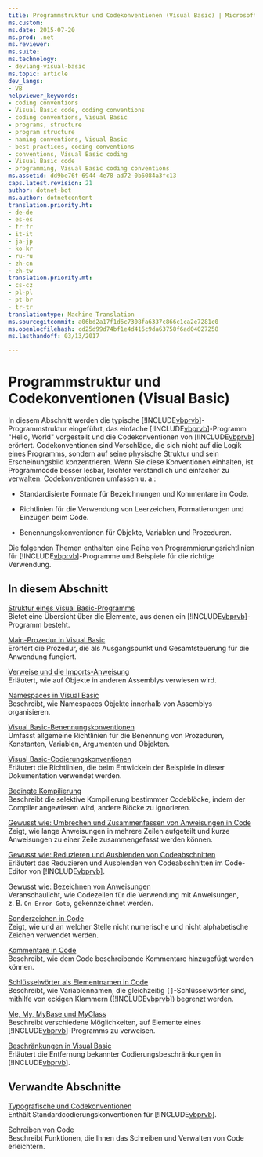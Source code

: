 ```yaml
---
title: Programmstruktur und Codekonventionen (Visual Basic) | Microsoft-Dokumentation
ms.custom: 
ms.date: 2015-07-20
ms.prod: .net
ms.reviewer: 
ms.suite: 
ms.technology:
- devlang-visual-basic
ms.topic: article
dev_langs:
- VB
helpviewer_keywords:
- coding conventions
- Visual Basic code, coding conventions
- coding conventions, Visual Basic
- programs, structure
- program structure
- naming conventions, Visual Basic
- best practices, coding conventions
- conventions, Visual Basic coding
- Visual Basic code
- programming, Visual Basic coding conventions
ms.assetid: dd9be76f-6944-4e78-ad72-0b6084a3fc13
caps.latest.revision: 21
author: dotnet-bot
ms.author: dotnetcontent
translation.priority.ht:
- de-de
- es-es
- fr-fr
- it-it
- ja-jp
- ko-kr
- ru-ru
- zh-cn
- zh-tw
translation.priority.mt:
- cs-cz
- pl-pl
- pt-br
- tr-tr
translationtype: Machine Translation
ms.sourcegitcommit: a06bd2a17f1d6c7308fa6337c866c1ca2e7281c0
ms.openlocfilehash: cd25d99d74bf1e4d416c9da63758f6ad04027258
ms.lasthandoff: 03/13/2017

---
```

# <a name="program-structure-and-code-conventions-visual-basic"></a>Programmstruktur und Codekonventionen (Visual Basic)
In diesem Abschnitt werden die typische [!INCLUDE[vbprvb](../../../csharp/programming-guide/concepts/linq/includes/vbprvb_md.md)]-Programmstruktur eingeführt, das einfache [!INCLUDE[vbprvb](../../../csharp/programming-guide/concepts/linq/includes/vbprvb_md.md)]-Programm "Hello, World" vorgestellt und die Codekonventionen von [!INCLUDE[vbprvb](../../../csharp/programming-guide/concepts/linq/includes/vbprvb_md.md)] erörtert. Codekonventionen sind Vorschläge, die sich nicht auf die Logik eines Programms, sondern auf seine physische Struktur und sein Erscheinungsbild konzentrieren. Wenn Sie diese Konventionen einhalten, ist Programmcode besser lesbar, leichter verständlich und einfacher zu verwalten. Codekonventionen umfassen u. a.:  
  
-   Standardisierte Formate für Bezeichnungen und Kommentare im Code.  
  
-   Richtlinien für die Verwendung von Leerzeichen, Formatierungen und Einzügen beim Code.  
  
-   Benennungskonventionen für Objekte, Variablen und Prozeduren.  
  
 Die folgenden Themen enthalten eine Reihe von Programmierungsrichtlinien für [!INCLUDE[vbprvb](../../../csharp/programming-guide/concepts/linq/includes/vbprvb_md.md)]-Programme und Beispiele für die richtige Verwendung.  
  
## <a name="in-this-section"></a>In diesem Abschnitt  
 [Struktur eines Visual Basic-Programms](../../../visual-basic/programming-guide/program-structure/structure-of-a-visual-basic-program.md)  
 Bietet eine Übersicht über die Elemente, aus denen ein [!INCLUDE[vbprvb](../../../csharp/programming-guide/concepts/linq/includes/vbprvb_md.md)]-Programm besteht.  
  
 [Main-Prozedur in Visual Basic](../../../visual-basic/programming-guide/program-structure/main-procedure.md)  
 Erörtert die Prozedur, die als Ausgangspunkt und Gesamtsteuerung für die Anwendung fungiert.  
  
 [Verweise und die Imports-Anweisung](../../../visual-basic/programming-guide/program-structure/references-and-the-imports-statement.md)  
 Erläutert, wie auf Objekte in anderen Assemblys verwiesen wird.  
  
 [Namespaces in Visual Basic](../../../visual-basic/programming-guide/program-structure/namespaces.md)  
 Beschreibt, wie Namespaces Objekte innerhalb von Assemblys organisieren.  
  
 [Visual Basic-Benennungskonventionen](../../../visual-basic/programming-guide/program-structure/naming-conventions.md)  
 Umfasst allgemeine Richtlinien für die Benennung von Prozeduren, Konstanten, Variablen, Argumenten und Objekten.  
  
 [Visual Basic-Codierungskonventionen](../../../visual-basic/programming-guide/program-structure/coding-conventions.md)  
 Erläutert die Richtlinien, die beim Entwickeln der Beispiele in dieser Dokumentation verwendet werden.  
  
 [Bedingte Kompilierung](../../../visual-basic/programming-guide/program-structure/conditional-compilation.md)  
 Beschreibt die selektive Kompilierung bestimmter Codeblöcke, indem der Compiler angewiesen wird, andere Blöcke zu ignorieren.  
  
 [Gewusst wie: Umbrechen und Zusammenfassen von Anweisungen in Code](../../../visual-basic/programming-guide/program-structure/how-to-break-and-combine-statements-in-code.md)  
 Zeigt, wie lange Anweisungen in mehrere Zeilen aufgeteilt und kurze Anweisungen zu einer Zeile zusammengefasst werden können.  
  
 [Gewusst wie: Reduzieren und Ausblenden von Codeabschnitten](../../../visual-basic/programming-guide/program-structure/how-to-collapse-and-hide-sections-of-code.md)  
 Erläutert das Reduzieren und Ausblenden von Codeabschnitten im Code-Editor von [!INCLUDE[vbprvb](../../../csharp/programming-guide/concepts/linq/includes/vbprvb_md.md)].  
  
 [Gewusst wie: Bezeichnen von Anweisungen](../../../visual-basic/programming-guide/program-structure/how-to-label-statements.md)  
 Veranschaulicht, wie Codezeilen für die Verwendung mit Anweisungen, z. B. `On Error Goto`, gekennzeichnet werden.  
  
 [Sonderzeichen in Code](../../../visual-basic/programming-guide/program-structure/special-characters-in-code.md)  
 Zeigt, wie und an welcher Stelle nicht numerische und nicht alphabetische Zeichen verwendet werden.  
  
 [Kommentare in Code](../../../visual-basic/programming-guide/program-structure/comments-in-code.md)  
 Beschreibt, wie dem Code beschreibende Kommentare hinzugefügt werden können.  
  
 [Schlüsselwörter als Elementnamen in Code](../../../visual-basic/programming-guide/program-structure/keywords-as-element-names-in-code.md)  
 Beschreibt, wie Variablennamen, die gleichzeitig `[]`-Schlüsselwörter sind, mithilfe von eckigen Klammern ([!INCLUDE[vbprvb](../../../csharp/programming-guide/concepts/linq/includes/vbprvb_md.md)]) begrenzt werden.  
  
 [Me, My, MyBase und MyClass](../../../visual-basic/programming-guide/program-structure/me-my-mybase-and-myclass.md)  
 Beschreibt verschiedene Möglichkeiten, auf Elemente eines [!INCLUDE[vbprvb](../../../csharp/programming-guide/concepts/linq/includes/vbprvb_md.md)]-Programms zu verweisen.  
  
 [Beschränkungen in Visual Basic](../../../visual-basic/programming-guide/program-structure/limitations.md)  
 Erläutert die Entfernung bekannter Codierungsbeschränkungen in [!INCLUDE[vbprvb](../../../csharp/programming-guide/concepts/linq/includes/vbprvb_md.md)].  
  
## <a name="related-sections"></a>Verwandte Abschnitte  
 [Typografische und Codekonventionen](../../../visual-basic/language-reference/typographic-and-code-conventions.md)  
 Enthält Standardcodierungskonventionen für [!INCLUDE[vbprvb](../../../csharp/programming-guide/concepts/linq/includes/vbprvb_md.md)].  
  
 [Schreiben von Code](https://docs.microsoft.com/visualstudio/ide/writing-code-in-the-code-and-text-editor)  
 Beschreibt Funktionen, die Ihnen das Schreiben und Verwalten von Code erleichtern.
